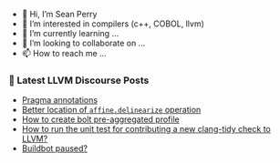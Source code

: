 - 👋 Hi, I’m Sean Perry
- 👀 I’m interested in compilers (c++, COBOL, llvm)
- 🌱 I’m currently learning ...
- 💞️ I’m looking to collaborate on ...
- 📫 How to reach me ...

<!---
s66perry/s66perry is a ✨ special ✨ repository because its `README.md` (this file) appears on your GitHub profile.
You can click the Preview link to take a look at your changes.
--->
### 📕 Latest LLVM Discourse Posts

<!-- DISCOURSE-LLVM:START -->
- [Pragma annotations](https://discourse.llvm.org/t/pragma-annotations/80483#post_2)
- [Better location of `affine.delinearize` operation](https://discourse.llvm.org/t/better-location-of-affine-delinearize-operation/80565#post_8)
- [How to create bolt pre-aggregated profile](https://discourse.llvm.org/t/how-to-create-bolt-pre-aggregated-profile/80577#post_1)
- [How to run the unit test for contributing a new clang-tidy check to LLVM?](https://discourse.llvm.org/t/how-to-run-the-unit-test-for-contributing-a-new-clang-tidy-check-to-llvm/80576#post_1)
- [Buildbot paused?](https://discourse.llvm.org/t/buildbot-paused/80564#post_3)
<!-- DISCOURSE-LLVM:END -->

